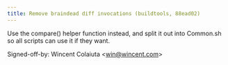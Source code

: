 ```yaml
---
title: Remove braindead diff invocations (buildtools, 88ead02)
---
```


Use the compare() helper function instead, and split it out into Common.sh so all scripts can use it if they want.

Signed-off-by: Wincent Colaiuta &lt;win@wincent.com&gt;
